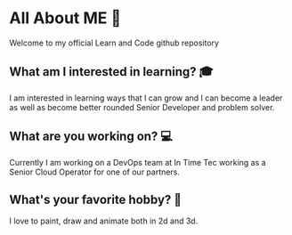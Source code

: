 # All About ME :space_invader:
Welcome to my official Learn and Code github repository 

## What am I interested in learning? :mortar_board:
I am interested in learning ways that I can grow and I can become a leader as well as become better rounded Senior Developer and problem solver.

## What are you working on? :computer:
Currently I am working on a DevOps team at In Time Tec working as a Senior Cloud Operator for one of our partners.

## What's your favorite hobby? :art:
I love to paint, draw and animate both in 2d and 3d. 

